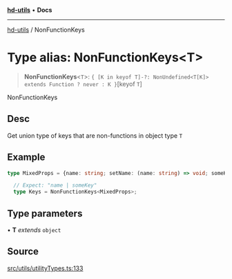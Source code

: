 [**hd-utils**](../README.md) • **Docs**

***

[hd-utils](../globals.md) / NonFunctionKeys

# Type alias: NonFunctionKeys\<T\>

> **NonFunctionKeys**\<`T`\>: `{ [K in keyof T]-?: NonUndefined<T[K]> extends Function ? never : K }`\[keyof `T`\]

NonFunctionKeys

## Desc

Get union type of keys that are non-functions in object type `T`

## Example

```ts
type MixedProps = {name: string; setName: (name: string) => void; someKeys?: string; someFn?: (...args: any) => any;};

  // Expect: "name | someKey"
  type Keys = NonFunctionKeys<MixedProps>;
```

## Type parameters

• **T** *extends* `object`

## Source

[src/utils/utilityTypes.ts:133](https://github.com/AhmadHddad/h-utils/blob/b1dfa95e218c9605f39fc234662ef50e62fadcb8/src/utils/utilityTypes.ts#L133)
